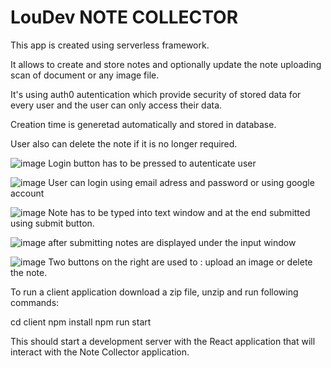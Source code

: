 # LouDev NOTE COLLECTOR

This app is created using serverless framework.

It allows to create and store notes and optionally update the note uploading scan of document or any image file.

It's using auth0 autentication which provide security of stored data for every user and the user can only access their data.

Creation time is generetad automatically and stored in database.

User also can delete the note if it is no longer required.

![image](https://user-images.githubusercontent.com/44120197/131193440-ac74b2f1-e764-45cc-a15f-522d2bbb14c1.png)
Login button has to be pressed to autenticate user

![image](https://user-images.githubusercontent.com/44120197/131193534-4d603145-6dab-4f56-b8a5-782231ecfb92.png)
User can login using email adress and password or using google account

![image](https://user-images.githubusercontent.com/44120197/131193640-0a18492e-6f15-4522-8207-8613c20505e3.png)
Note has to be typed into text window and at the end submitted using submit button.

![image](https://user-images.githubusercontent.com/44120197/131193744-37fc5b4e-7321-4cb7-bd01-ab1d48bcd346.png)
after submitting notes are displayed under the input window

![image](https://user-images.githubusercontent.com/44120197/131193828-63122585-4894-46b2-a610-2b2ef26d418b.png)
Two buttons on the right are used to : upload an image or delete the note.


To run a client application download a zip file, unzip and run following commands:

cd client
npm install
npm run start

This should start a development server with the React application that will interact with the Note Collector application.
